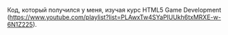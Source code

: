
Код, который получился у меня, изучая курс HTML5 Game Development (https://www.youtube.com/playlist?list=PLAwxTw4SYaPlUUkh6txMRXE-w-6N1Z225).
